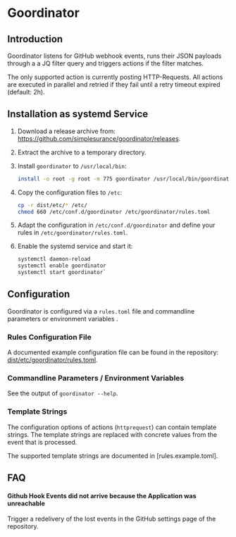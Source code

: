 # Goordinator

## Introduction

Goordinator listens for GitHub webhook events, runs their JSON payloads through
a a JQ filter query and triggers actions if the filter matches.

The only supported action is currently posting HTTP-Requests.
All actions are executed in parallel and retried if they fail until a retry
timeout expired (default: 2h).

## Installation as systemd Service

1. Download a release archive from: <https://github.com/simplesurance/goordinator/releases>.
2. Extract the archive to a temporary directory.
3. Install `goordinator` to `/usr/local/bin`:

   ```sh
   install -o root -g root -m 775 goordinator /usr/local/bin/goordinator
   ```

4. Copy the configuration files to `/etc`:

   ```sh
   cp -r dist/etc/* /etc/
   chmod 660 /etc/conf.d/goordinator /etc/goordinator/rules.toml
   ```

5. Adapt the configuration in `/etc/conf.d/goordinator` and define your rules in
   `/etc/goordinator/rules.toml`.
6. Enable the systemd service and start it:

   ```sh
   systemctl daemon-reload
   systemctl enable goordinator
   systemctl start goordinator`
   ```

## Configuration

Goordinator is configured via a `rules.toml` file and commandline parameters or
environment variables .

### Rules Configuration File

A documented example configuration file can be found in the repository:
[dist/etc/goordinator/rules.toml](dist/etc/goordinator/rules.toml).

### Commandline Parameters / Environment Variables

See the output of `goordinator --help`.

### Template Strings

The configuration options of actions (`httprequest`) can
contain template strings. The template strings are replaced with concrete values
from the event that is processed.

The supported template strings are documented in [rules.example.toml].


## FAQ

#### Github Hook Events did not arrive because the Application was unreachable

Trigger a redelivery of the lost events in the GitHub settings page of the
repository.
